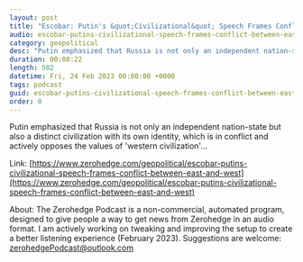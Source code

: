 ```yaml
---
layout: post
title: "Escobar: Putin's &quot;Civilizational&quot; Speech Frames Conflict Between East And West"
audio: escobar-putins-civilizational-speech-frames-conflict-between-east-and-west-0
category: geopolitical
desc: "Putin emphasized that Russia is not only an independent nation-state but also a distinct civilization with its own identity, which is in conflict and actively opposes the values of 'western civilization'..."
duration: 00:08:22
length: 502
datetime: Fri, 24 Feb 2023 00:00:00 +0000
tags: podcast
guid: escobar-putins-civilizational-speech-frames-conflict-between-east-and-west-0
order: 0
---
```

Putin emphasized that Russia is not only an independent nation-state but also a distinct civilization with its own identity, which is in conflict and actively opposes the values of 'western civilization'...

Link: [https://www.zerohedge.com/geopolitical/escobar-putins-civilizational-speech-frames-conflict-between-east-and-west](https://www.zerohedge.com/geopolitical/escobar-putins-civilizational-speech-frames-conflict-between-east-and-west)

About: The Zerohedge Podcast is a non-commercial, automated program, designed to give people a way to get news from Zerohedge in an audio format.  I am actively working on tweaking and improving the setup to create a better listening experience (February 2023).  Suggestions are welcome: [zerohedgePodcast@outlook.com](mailto:zerohedgePodcast@outlook.com)